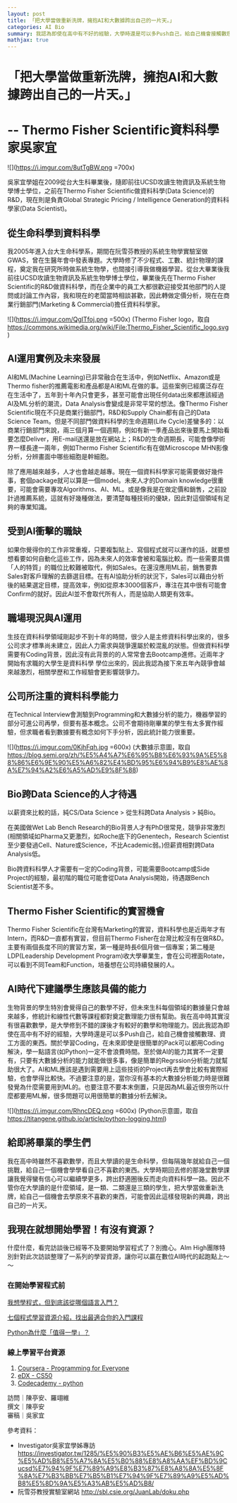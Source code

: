 ```yaml
---
layout: post
title: 「把大學當做重新洗牌，擁抱AI和大數據跨出自己的一片天。」
categories: AI Bio
summary: 我認為即使在高中有不好的經驗，大學時還是可以多Push自己，給自己機會接觸數理、資工方面的東西。
mathjax: true
---
```


# 「把大學當做重新洗牌，擁抱AI和大數據跨出自己的一片天。」
# -- Thermo Fisher Scientific資料科學家吳家宜
![](https://i.imgur.com/8utTgBW.png =700x)


吳家宜學姐在2009從台大生科畢業後，隨即前往UCSD攻讀生物資訊及系統生物學博士學位，之前在Thermo Fisher Scientific做資料科學(Data Science)的R&D，現在則是負責Global Strategic Pricing / Intelligence Generation的資料科學家(Data Scientist)。

## 從生命科學到資料科學
我2005年進入台大生命科學系，期間在阮雪芬教授的系統生物學實驗室做GWAS，曾在生醫年會中發表專題。大學時修了不少程式、工數、統計物理的課程，奠定我在研究所時做系統生物學，也間接引導我做機器學習。從台大畢業後我前往UCSD攻讀生物資訊及系統生物學博士學位，畢業後先在Thermo Fisher Scientific的R&D做資料科學，而在企業中的員工大都很歡迎接受其他部門的人提問或討論工作內容，我和現在的老闆當時相談甚歡，因此轉做定價分析，現在在商業行銷部門(Marketing & Commercial)擔任資料科學家。

![](https://i.imgur.com/QgITfoj.png =500x)
(Thermo Fisher logo，取自 https://commons.wikimedia.org/wiki/File:Thermo_Fisher_Scientific_logo.svg)


## AI運用實例及未來發展
AI和ML(Machine Learning)已非常融合在生活中，例如Netflix、Amazon或是Thermo fisher的推薦電影和產品都是AI和ML在做的事。這些案例已經廣泛存在在生活中了，五年到十年內只會更多，甚至可能會出現任何data出來都應該經過AI及ML分析的潮流，Data Analysis會變成是非常平常的想法。像Thermo Fisher Scientific現在不只是商業行銷部門，R&D和Supply Chain都有自己的Data Science Team。但是不同部門做資料科學的生命週期(Life Cycle)差蠻多的：以商業行銷部門來說，兩三個月算一個週期，例如有新一季產品出來後要馬上開始看要怎麼Deliver，用E-mail送還是放在網站上；R&D的生命週期長，可能會像學術界一樣長達一兩年，例如Thermo Fisher Scientific有在做Microscope MHN影像分析，分辨畫面中哪些細胞是幹細胞。

除了應用越來越多，人才也會越走越專。現在一個資料科學家可能需要做好幾件事，套個package就可以算是一個model。未來人才的Domain knowledge很重要，可能會需要專攻Algorithms、AI、ML。或是像我是在做定價和銷售，之前設計過推薦系統，這就有好幾種做法，要清楚每種技術的優缺，因此對這個領域有足夠的專業知識。


## 受到AI衝擊的職缺
如果你覺得你的工作非常重複，只要複製貼上、寫個程式就可以運作的話，就要想想看要如何自動化這些工作，因為未來人的效率會被和電腦比較。而一些需要具備「人的特質」的職位比較難被取代，例如Sales。在還沒應用ML前，銷售要靠Sales對客戶理解的去篩選目標。在有AI協助分析的狀況下，Sales可以藉由分析後的結果選定目標，提高效率，例如從原本3000個客戶，專注在其中很有可能會Confirm的就好。因此AI並不會取代所有人，而是協助人類更有效率。


## 職場現況與AI運用
生技在資料科學領域剛起步不到十年的時間，很少人是主修資料科學出來的，很多公司求才標準尚未建立，因此人力需求與競爭還屬於較混亂的狀態。但做資料科學需要有Coding背景，因此沒有此背景的的人常常會去Bootcamp進修。近兩年才開始有求職的大學生是資料科學 學位出來的，因此我認為接下來五年內競爭會越來越激烈，相關學歷和工作經驗會更影響競爭力。


## 公司所注重的資料科學能力
在Technical Interview會測驗到Programming和大數據分析的能力，機器學習的部分可進公司再學，但要有基本概念。公司不會期待剛畢業的學生有太多實作經驗，但求職者看到數據要有概念如何下手分析，因此統計能力很重要。


![](https://i.imgur.com/0KjhFqh.jpg =600x)
(大數據示意圖，取自 https://blog.semi.org/zh/%E5%A4%A7%E6%95%B8%E6%93%9A%E5%88%86%E6%9E%90%E5%A6%82%E4%BD%95%E6%94%B9%E8%AE%8A%E7%94%A2%E6%A5%AD%E9%8F%88)
## Bio跨Data Science的人才待遇
以薪資來比較的話，純CS/Data Science > 從生科跨Data Analysis > 純Bio。

在美國做Wet Lab Bench Research的Bio背景人才有PhD很常見，競爭非常激烈(相關領域如Pharma又更激烈，如Roche底下的Genentech，Research Scientist至少要發過Cell、Nature或Science，不比Academic弱。)但薪資相對跨Data Analysis低。


Bio跨資料科學人才需要有一定的Coding背景，可能需要Bootcamp或Side Project的經驗，最初階的職位可能會從Data Analysis開始，待遇跟Bench Scientist差不多。


## Thermo Fisher Scientific的實習機會
Thermo Fisher Scientific在台灣有Marketing的實習，資料科學也是近兩年才有Intern，而R&D一直都有實習，但目前Thermo Fisher在台灣比較沒有在做R&D。主要有兩個長度不同的實習方案，第一種是時長6個月做一個專案；第二種是LDP(Leadership Development Program)收大學畢業生，會在公司裡面Rotate，可以看到不同Team和Function，培養想在公司持續發展的人。

## AI時代下建議學生應該具備的能力
生物背景的學生特別會覺得自己的數學不好，但未來生科每個領域的數據量只會越來越多，修統計和線性代數等課程都對奠定數理能力很有幫助。我在高中時其實沒有很喜歡數學，是大學修到不錯的課後才有較好的數學和物理能力。因此我認為即使在高中有不好的經驗，大學時還是可以多Push自己，給自己機會接觸數理、資工方面的東西。關於學習Coding，在未來即使是很簡單的Pack可以都用Coding解決，學一點語言(如Python)一定不會浪費時間。至於做AI的能力其實不一定要有，只要有大數據分析的能力就能做很多事，像是簡單的Regrssion分析能力就幫助很大了。AI和ML應該是遇到需要用上這些技術的Project再去學會比較有實際經驗，也會學得比較快。不過要注意的是，當你沒有基本的大數據分析能力時是很難發覺為什麼需要用到ML的。也要注意不要本末倒置，只是因為ML最近很夯所以什麼都要用ML解，很多問題可以用很簡單的數據分析去解決。


![](https://i.imgur.com/RhncDEQ.png =600x)
(Python示意圖，取自 https://titangene.github.io/article/python-logging.html)


## 給即將畢業的學生們
我在高中時雖然不喜歡數學，而且大學讀的是生命科學，但每隔幾年就給自己一個挑戰，給自己一個機會學學看自己不喜歡的東西。大學時期回去修的那幾堂數學課讓我覺得蠻有信心可以繼續學更多，跨出舒適圈後反而走向資料科學一路。因此不管你在大學讀的是什麼領域，是一類、二類還是三類的學生，把大學當做重新洗牌，給自己一個機會去學原來不喜歡的東西，可能會因此這樣發現新的興趣，跨出自己的一片天。

## 我現在就想開始學習！有沒有資源？
什麼什麼，看完訪談後已經等不及要開始學習程式了？別擔心。AIm High團隊特別針對此次訪談整理了一系列的學習資源，讓你可以贏在數位AI時代的起跑點上～～

### 在開始學習程式前
[我想學程式，但到底該從哪個語言入門？](https://medium.com/appworks-school/most-popular-programming-language-for-first-time-learners-54b7da125e3c)

[七個程式學習資源介紹，找出最適合你的入門課程](https://medium.com/appworks-school/best-programming-learning-website-16b94586d87f)

[Python為什麼「值得一學」？](https://medium.com/codingbar/python%E7%82%BA%E4%BB%80%E9%BA%BC-%E5%80%BC%E5%BE%97%E4%B8%80%E5%AD%B8-%E4%B8%8A-154b112133e8)

### 線上學習平台資源
1. [Coursera - Programming for Everyone](https://www.coursera.org/learn/python)
2. [eDX - CS50](https://www.edx.org/course/cs50s-introduction-to-computer-science)
3. [Codecademy - python](https://www.codecademy.com/catalog/language/python)

訪問｜陳亭安、羅翊維  
撰文｜陳亭安  
審稿｜吳家宜   

參考資料：
- Investigator吳家宜學姊專訪
https://investigator.tw/1285/%E5%90%B3%E5%AE%B6%E5%AE%9C%E5%AD%B8%E5%A7%8A%E5%B0%88%E8%A8%AA%EF%BD%9Cucsd%E7%94%9F%E7%89%A9%E8%B3%87%E8%A8%8A%E5%8F%8A%E7%B3%BB%E7%B5%B1%E7%94%9F%E7%89%A9%E5%AD%B8%E5%8D%9A%E5%A3%AB%E5%AD%B8/
- 阮雪芬教授實驗室網站
http://sbl.csie.org/JuanLab/doku.php
